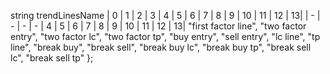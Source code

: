 string trendLinesName
| 0 | 1 | 2 | 3 | 4 | 5 | 6 | 7 | 8 | 9 | 10 | 11 | 12 | 13|
| - | - | - | - | 4 | 5 | 6 | 7 | 8 | 9 | 10 | 11 | 12 | 13|
    "first factor line", "two factor entry", "two factor lc", "two factor tp",
    "buy entry", "sell entry", "lc line", "tp line",
    "break buy", "break sell", "break buy lc", "break buy tp", "break sell lc", "break sell tp"
};